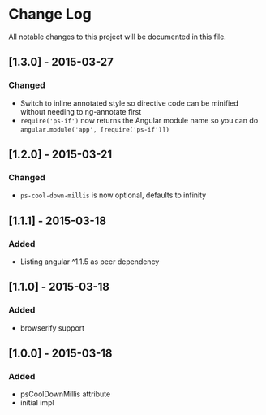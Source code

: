 # Change Log

All notable changes to this project will be documented in this file.

## [1.3.0] - 2015-03-27
### Changed

- Switch to inline annotated style so directive code can be minified without needing to ng-annotate first
- `require('ps-if')` now returns the Angular module name so you can do `angular.module('app', [require('ps-if')])`

## [1.2.0] - 2015-03-21
### Changed

- `ps-cool-down-millis` is now optional, defaults to infinity

## [1.1.1] - 2015-03-18
### Added

- Listing angular ^1.1.5 as peer dependency

## [1.1.0] - 2015-03-18
### Added

- browserify support

## [1.0.0] - 2015-03-18
### Added

- psCoolDownMillis attribute
- initial impl